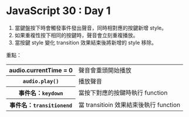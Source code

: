 # JavaScript 30 : Day 1

1. 當鍵盤按下時會觸發事件發出聲音，同時相對應的按鍵新增 style。
1. 如果重複性按下相同的按鍵時，聲音會立刻重複播放。
1. 當按鍵 style 變化 transition 效果結束後將新增的 style 移除。

重點：
<table>
  <tr>
    <th><cdde>audio.currentTime = 0</cdde></th>
    <td>聲音會重頭開始播放</td>
  </tr>
  <tr>
    <th><code>audio.play()</code></th>
    <td>播放聲音</td>
  </tr>
  <tr>
    <th>事件名：<code>keydown</code></th>
    <td>當按下對應的按鍵時執行 function</td>
  </tr>
  <tr>
    <th>事件名：<code>transitionend</code></th>
    <td>當 transitioin 效果結束後執行 function</td>
  </tr>
</table>